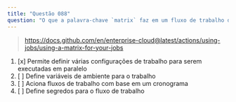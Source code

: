 ```yaml
---
title: "Questão 088"
question: "O que a palavra-chave `matrix` faz em um fluxo de trabalho do GitHub Actions?"
---
```



> https://docs.github.com/en/enterprise-cloud@latest/actions/using-jobs/using-a-matrix-for-your-jobs
1. [x] Permite definir várias configurações de trabalho para serem executadas em paralelo
1. [ ] Define variáveis de ambiente para o trabalho
1. [ ] Aciona fluxos de trabalho com base em um cronograma
1. [ ] Define segredos para o fluxo de trabalho

